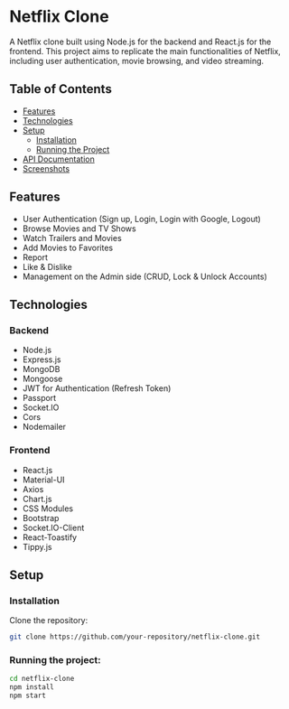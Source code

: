 # Netflix Clone

A Netflix clone built using Node.js for the backend and React.js for the frontend. This project aims to replicate the main functionalities of Netflix, including user authentication, movie browsing, and video streaming.

## Table of Contents

- [Features](#features)
- [Technologies](#technologies)
- [Setup](#setup)
  - [Installation](#installation)
  - [Running the Project](#running-the-project)
- [API Documentation](#api-documentation)
- [Screenshots](#screenshots)

## Features

- User Authentication (Sign up, Login, Login with Google, Logout)
- Browse Movies and TV Shows
- Watch Trailers and Movies
- Add Movies to Favorites
- Report
- Like & Dislike
- Management on the Admin side (CRUD, Lock & Unlock Accounts)

## Technologies

### Backend
- Node.js
- Express.js
- MongoDB
- Mongoose
- JWT for Authentication (Refresh Token)
- Passport
- Socket.IO
- Cors
- Nodemailer

### Frontend
- React.js
- Material-UI
- Axios
- Chart.js
- CSS Modules
- Bootstrap
- Socket.IO-Client
- React-Toastify
- Tippy.js

## Setup

### Installation

Clone the repository:

```bash
git clone https://github.com/your-repository/netflix-clone.git
```

### Running the project:
```bash
cd netflix-clone
npm install
npm start
```
